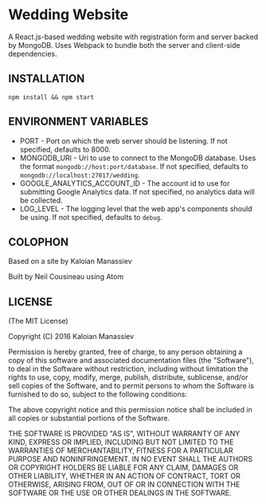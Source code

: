 # Wedding Website

A React.js-based wedding website with registration form and server backed by MongoDB. Uses Webpack to
bundle both the server and client-side dependencies.

## INSTALLATION

```
npm install && npm start
```

## ENVIRONMENT VARIABLES

* PORT - Port on which the web server should be listening. If not specified, defaults to 8000.
* MONGODB_URI - Uri to use to connect to the MongoDB database. Uses the format ```mongodb://host:port/database```. If not
                specified, defaults to ```mongodb://localhost:27017/wedding```.
* GOOGLE_ANALYTICS_ACCOUNT_ID - The account id to use for submitting Google Analytics data. If not specified, no analytics data
                will be collected.
* LOG_LEVEL - The logging level that the web app's components should be using. If not specified, defaults to ```debug```.

## COLOPHON

Based on a site by Kaloian Manassiev

Built by Neil Cousineau using Atom

## LICENSE

(The MIT License)

Copyright (C) 2016 Kaloian Manassiev

Permission is hereby granted, free of charge, to any person obtaining a
copy of this software and associated documentation files (the "Software"),
to deal in the Software without restriction, including without
limitation the rights to use, copy, modify, merge, publish, distribute,
sublicense, and/or sell copies of the Software, and to permit persons
to whom the Software is furnished to do so, subject to the following conditions:

The above copyright notice and this permission notice shall be included
in all copies or substantial portions of the Software.

THE SOFTWARE IS PROVIDED "AS IS", WITHOUT WARRANTY OF ANY KIND, EXPRESS
OR IMPLIED, INCLUDING BUT NOT LIMITED TO THE WARRANTIES OF MERCHANTABILITY,
FITNESS FOR A PARTICULAR PURPOSE AND NONINFRINGEMENT. IN NO EVENT SHALL
THE AUTHORS OR COPYRIGHT HOLDERS BE LIABLE FOR ANY CLAIM, DAMAGES OR
OTHER LIABILITY, WHETHER IN AN ACTION OF CONTRACT, TORT OR OTHERWISE,
ARISING FROM, OUT OF OR IN CONNECTION WITH THE SOFTWARE OR THE USE OR
OTHER DEALINGS IN THE SOFTWARE.
